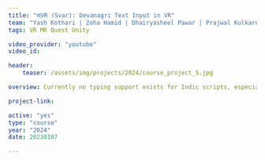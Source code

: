 ```yaml
---
title: "स्VR (Svar): Devanagri Text Input in VR"
team: "Yash Kothari | Zoha Hamid | Dhairyasheel Pawar | Prajwal Kulkarni "
tags: VR MR Quest Unity

video_provider: "youtube"
video_id:

header:
    teaser: /assets/img/projects/2024/course_project_5.jpg

overview: Currently no typing support exists for Indic scripts, especially for Devanagari text input. Introducing ‘Svar’, a tool designed as an attempt to streamline Devanagari script input within virtual reality environments. Our aim is to enable users to type in Devanagari characters using intuitive hand gestures.<br<br>But Svar isn't just about convenience; it's about immersion. Our keyboard tries to integrate Devanagari script seamlessly into VR environments, opening up new possibilities for exploration and expression.

project-link:

active: "yes"
type: "course"
year: "2024"
date: 20230107

---
```

